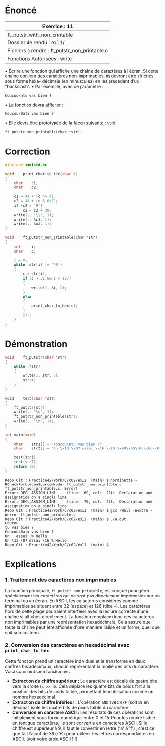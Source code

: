 # Énoncé

| Exercice : 11                                 |
| --------------------------------------------- |
| ft_putstr_with_non_printable                  |
| Dossier de rendu : ex11/                      |
| Fichiers à rendre : ft_putstr_non_printable.c |
| Fonctions Autorisées : write                  |
• Écrire une fonction qui affiche une chaîne de caractères à l’écran. Si cette chaîne
contient des caractères non-imprimables, ils devront être affichés sous forme hexa-
décimale (en minuscules) en les précédant d’un "backslash".
• Par exemple, avec ce paramètre :
```
Coucou\ntu vas bien ?
```
• La fonction devra afficher :
```
Coucou\0atu vas bien ?
```
• Elle devra être prototypée de la façon suivante :
void
```C
ft_putstr_non_printable(char *str);
```
# Correction

```C
#include <unistd.h>

void	print_char_to_hex(char c)
{
	char	c1;
	char	c2;

	c1 = 48 + (c >> 4);
	c2 = 48 + (c & 0xF);
	if (c2 > '9')
		c2 = c2 + 39;
	write(1, "\\", 1);
	write(1, &c1, 1);
	write(1, &c2, 1);
}

void	ft_putstr_non_printable(char *str)
{
	int		i;
	char	c;

	i = 0;
	while (str[i] != '\0')
	{
		c = str[i];
		if (c > 31 && c < 127)
		{
			write(1, &c, 1);
		}
		else
		{
			print_char_to_hex(c);
		}
		i++;
	}
}
```

# Démonstration

```C
void	ft_putstr(char *str)
{
	while (*str)
	{
		write(1, str, 1);
		str++;
	}
}

void	test(char *str)
{
	ft_putstr(str);
	write(1, "\n", 1);
	ft_putstr_non_printable(str);
	write(1, "\n", 1);
}

int	main(void)
{
	char	str1[] = "Coucou\ntu vas bien ?";
	char	str2[] = "Un \x13 \x07 essai \x16 \x25 \x48\x65\x6c\x6c\x6f";

	test(str1);
	test(str2);
	return (0);
}
```

```
Repo Git : Practice42/Work/C/c02/ex11  (main) $ norminette -RCheckForbiddenSourceHeader ft_putstr_non_printable.c 
ft_putstr_non_printable.c: Error!
Error: DECL_ASSIGN_LINE     (line:  69, col:  20):	Declaration and assignation on a single line
Error: DECL_ASSIGN_LINE     (line:  70, col:  20):	Declaration and assignation on a single line
Repo Git : Practice42/Work/C/c02/ex11  (main) $ gcc -Wall -Wextra -Werror ft_putstr_non_printable.c 
Repo Git : Practice42/Work/C/c02/ex11  (main) $ ./a.out 
Coucou
tu vas bien ?
Coucou\0atu vas bien ?
Un   essai  % Hello
Un \13 \07 essai \16 % Hello
Repo Git : Practice42/Work/C/c02/ex11  (main) $ 
```
# Explications

### 1. **Traitement des caractères non imprimables**
La fonction principale, `ft_putstr_non_printable`, est conçue pour gérer spécialement les caractères qui ne sont pas directement imprimables sur un terminal ou un écran. En ASCII, les caractères considérés comme imprimables se situent entre 32 (espace) et 126 (tilde `~`). Les caractères hors de cette plage pourraient interférer avec la lecture correcte d'une chaîne si affichés directement. La fonction remplace donc ces caractères non imprimables par une représentation hexadécimale. Cela assure que toute la chaîne peut être affichée d'une manière lisible et uniforme, quel que soit son contenu.

### 2. **Conversion des caractères en hexadécimal avec `print_char_to_hex`**
Cette fonction prend un caractère individuel et le transforme en deux chiffres hexadécimaux, chacun représentant la moitié des bits du caractère. Voici comment cela fonctionne :
   - **Extraction du chiffre supérieur :** Le caractère est décalé de quatre bits vers la droite (`c >> 4`). Cela déplace les quatre bits de poids fort à la position des bits de poids faible, permettant leur utilisation comme un nombre hexadécimal.
   - **Extraction du chiffre inférieur :** L'opération `AND` avec `0xF` (soit `15` en décimal) isole les quatre bits de poids faible du caractère. 
   - **Conversion en caractère ASCII :** Les résultats de ces opérations sont initialement sous forme numérique entre 0 et 15. Pour les rendre lisible en tant que caractères, ils sont convertis en caractères ASCII. Si le chiffre est supérieur à 9, il faut le convertir en lettre ('a' à 'f') ; c'est ce que fait l'ajout de 39 (`+39`) pour obtenir les lettres correspondantes en ASCII. (Voir votre table ASCII !!!)
